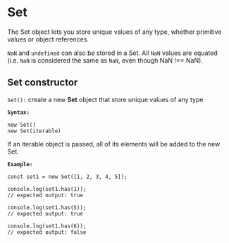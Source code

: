 # Set

The Set object lets you store unique values of any type, whether primitive values or object references.

`NaN` and `undefined` can also be stored in a Set. All `NaN` values are equated (i.e. `NaN` is considered the same as `NaN`, even though NaN !== NaN).

## Set constructor

`Set():` create a new **Set** object that store unique values of any type

**`Syntax:`**

```
new Set()
new Set(iterable)
```

If an iterable object is passed, all of its elements will be added to the new Set.

**`Example:`**

```
const set1 = new Set([1, 2, 3, 4, 5]);

console.log(set1.has(1));
// expected output: true

console.log(set1.has(5));
// expected output: true

console.log(set1.has(6));
// expected output: false

```
